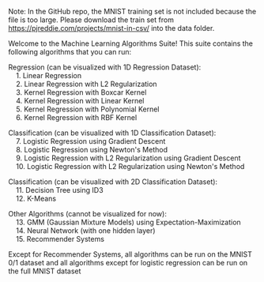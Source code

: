 Note: In the GitHub repo, the MNIST training set is not included because the file is too large. Please download the train set from https://pjreddie.com/projects/mnist-in-csv/ into the data folder.

Welcome to the Machine Learning Algorithms Suite!
This suite contains the following algorithms that you can run:

Regression (can be visualized with 1D Regression Dataset):\
&nbsp;&nbsp;&nbsp;&nbsp;1. Linear Regression\
&nbsp;&nbsp;&nbsp;&nbsp;2. Linear Regression with L2 Regularization\
&nbsp;&nbsp;&nbsp;&nbsp;3. Kernel Regression with Boxcar Kernel\
&nbsp;&nbsp;&nbsp;&nbsp;4. Kernel Regression with Linear Kernel\
&nbsp;&nbsp;&nbsp;&nbsp;5. Kernel Regression with Polynomial Kernel\
&nbsp;&nbsp;&nbsp;&nbsp;6. Kernel Regression with RBF Kernel

Classification (can be visualized with 1D Classification Dataset):\
&nbsp;&nbsp;&nbsp;&nbsp;7. Logistic Regression using Gradient Descent\
&nbsp;&nbsp;&nbsp;&nbsp;8. Logistic Regression using Newton's Method\
&nbsp;&nbsp;&nbsp;&nbsp;9. Logistic Regression with L2 Regularization using Gradient Descent\
&nbsp;&nbsp;&nbsp;&nbsp;10. Logistic Regression with L2 Regularization using Newton's Method

Classification (can be visualized with 2D Classification Dataset):\
&nbsp;&nbsp;&nbsp;&nbsp;11. Decision Tree using ID3\
&nbsp;&nbsp;&nbsp;&nbsp;12. K-Means

Other Algorithms (cannot be visualized for now):\
&nbsp;&nbsp;&nbsp;&nbsp;13. GMM (Gaussian Mixture Models) using Expectation-Maximization\
&nbsp;&nbsp;&nbsp;&nbsp;14. Neural Network (with one hidden layer)\
&nbsp;&nbsp;&nbsp;&nbsp;15. Recommender Systems 

Except for Recommender Systems, all algorithms can be run on the MNIST 0/1 dataset and all algorithms except for logistic regression can be run on the full MNIST dataset
